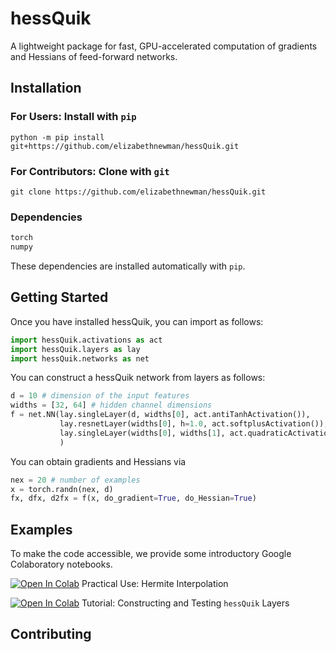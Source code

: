 # hessQuik

A lightweight package for fast, GPU-accelerated computation of gradients and Hessians of feed-forward networks.

## Installation

### For Users: Install with ```pip```

```console
python -m pip install git+https://github.com/elizabethnewman/hessQuik.git
```

### For Contributors: Clone with ```git```

```console
git clone https://github.com/elizabethnewman/hessQuik.git
```

### Dependencies
```python
torch
numpy
```
These dependencies are installed automatically with ```pip```. 

## Getting Started

Once you have installed hessQuik, you can import as follows:
```python
import hessQuik.activations as act
import hessQuik.layers as lay
import hessQuik.networks as net
```

You can construct a hessQuik network from layers as follows:
```python
d = 10 # dimension of the input features
widths = [32, 64] # hidden channel dimensions
f = net.NN(lay.singleLayer(d, widths[0], act.antiTanhActivation()), 
           lay.resnetLayer(widths[0], h=1.0, act.softplusActivation()),
           lay.singleLayer(widths[0], widths[1], act.quadraticActivation())
           )
```

You can obtain gradients and Hessians via
```python
nex = 20 # number of examples
x = torch.randn(nex, d)
fx, dfx, d2fx = f(x, do_gradient=True, do_Hessian=True)
```


## Examples
To make the code accessible, we provide some introductory Google Colaboratory notebooks.

[![Open In Colab](https://colab.research.google.com/assets/colab-badge.svg)](https://github.com/elizabethnewman/hessQuik/blob/main/hessQuik/examples/hessQuikPeaksHermiteInterpolation.ipynb) Practical Use: Hermite Interpolation

[comment]: <> ([![Open In Colab]&#40;https://colab.research.google.com/assets/colab-badge.svg&#41;]&#40;https://colab.research.google.com/drive/1zTgU0pcZJMRmSL4Rgt_oNSYcBI2cIj04?usp=sharing&#41; Timing Test)

[comment]: <> ([![Open In Colab]&#40;https://colab.research.google.com/assets/colab-badge.svg&#41;]&#40;https://colab.research.google.com/drive/1C-CQbOSGuSkXbpfLo2zlP2BQJJwegI09?usp=sharing&#41; hessQuik Profiler)

[![Open In Colab](https://colab.research.google.com/assets/colab-badge.svg)](https://colab.research.google.com/drive/1842TWdILPNhiqLMw9JMZjdZ6T-B6hzul?usp=sharing) Tutorial: Constructing and Testing ```hessQuik``` Layers

## Contributing
